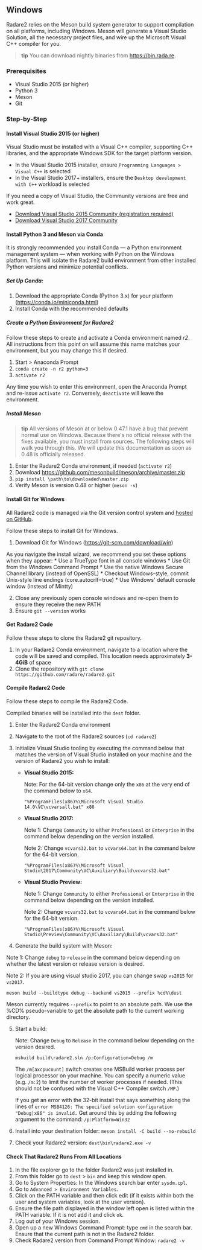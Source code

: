 ## Windows

Radare2 relies on the Meson build system generator to support compilation on all platforms, including Windows. Meson will generate a Visual Studio Solution, all the necessary project files, and wire up the Microsoft Visual C++ compiler for you.

> **tip** You can download nightly binaries from https://bin.rada.re.

### Prerequisites

* Visual Studio 2015 (or higher)
* Python 3
* Meson
* Git

### Step-by-Step

#### Install Visual Studio 2015 (or higher)

Visual Studio must be installed with a Visual C++ compiler, supporting C++ libraries, and the appropriate Windows SDK for the target platform version.

* In the Visual Studio 2015 installer, ensure `Programming Languages > Visual C++` is selected
* In the Visual Studio 2017+ installers, ensure the `Desktop development with C++` workload is selected

If you need a copy of Visual Studio, the Community versions are free and work great.

* [Download Visual Studio 2015 Community (registration required)](https://my.visualstudio.com/Downloads?q=Visual%20Studio%202015%20with%20Update%203)
* [Download Visual Studio 2017 Community](https://visualstudio.microsoft.com/downloads/)

#### Install Python 3 and Meson via Conda
It is strongly recommended you install Conda — a Python environment management system — when working with Python on the Windows platform. This will isolate the Radare2 build environment from other installed Python versions and minimize potential conflicts.

##### Set Up Conda:
1. Download the appropriate Conda (Python 3.x) for your platform (https://conda.io/miniconda.html)
2. Install Conda with the recommended defaults

##### Create a Python Environment for Radare2
Follow these steps to create and activate a Conda environment named *r2*. All instructions from this point on will assume this name matches your environment, but you may change this if desired.

1. Start > Anaconda Prompt
2. `conda create -n r2 python=3`
3. `activate r2`

Any time you wish to enter this environment, open the Anaconda Prompt and re-issue `activate r2`. Conversely, `deactivate` will leave the environment.

##### Install Meson
> **tip** All versions of Meson at or below 0.47.1 have a bug that prevent normal use on Windows. Because there's no official release with the fixes available, you must install from sources. The following steps will walk you through this. We will update this documentation as soon as 0.48 is officially released.

1. Enter the Radare2 Conda environment, if needed (`activate r2`)
2. Download https://github.com/mesonbuild/meson/archive/master.zip
3. `pip install \path\to\downloaded\master.zip`
4. Verify Meson is version 0.48 or higher (`meson -v`)

#### Install Git for Windows
All Radare2 code is managed via the Git version control system and [hosted on GitHub](https://github.com/radare).

Follow these steps to install Git for Windows.

1. Download Git for Windows (https://git-scm.com/download/win)

  As you navigate the install wizard, we recommend you set these options when they appear:
    * Use a TrueType font in all console windows
    * Use Git from the Windows Command Prompt
    * Use the native Windows Secure Channel library (instead of OpenSSL)
    * Checkout Windows-style, commit Unix-style line endings (core.autocrlf=true)
    * Use Windows' default console window (instead of Mintty)

2. Close any previously open console windows and re-open them to ensure they receive the new PATH
3. Ensure `git --version` works

#### Get Radare2 Code
Follow these steps to clone the Radare2 git repository.

1. In your Radare2 Conda environment, navigate to a location where the code will be saved and compiled. This location needs approximately **3-4GiB** of space
2. Clone the repository with `git clone https://github.com/radare/radare2.git`

#### Compile Radare2 Code
Follow these steps to compile the Radare2 Code.

Compiled binaries will be installed into the `dest` folder.

1. Enter the Radare2 Conda environment
2. Navigate to the root of the Radare2 sources (`cd radare2`)
3. Initialize Visual Studio tooling by executing the command below that matches the version of Visual Studio installed on your machine and the version of Radare2 you wish to install:

    * **Visual Studio 2015:**

        Note: For the 64-bit version change only the `x86` at the very end of the command below to `x64`.

        `"%ProgramFiles(x86)%\Microsoft Visual Studio 14.0\VC\vcvarsall.bat" x86`

    * **Visual Studio 2017:**

        Note 1: Change `Community` to either `Professional` or `Enterprise` in the command below depending on the version installed.

        Note 2: Change `vcvars32.bat` to `vcvars64.bat` in the command below for the 64-bit version.

         `"%ProgramFiles(x86)%\Microsoft Visual Studio\2017\Community\VC\Auxiliary\Build\vcvars32.bat"`

    * **Visual Studio Preview:**

        Note 1: Change `Community` to either `Professional` or `Enterprise` in the command below depending on the version installed.

        Note 2: Change `vcvars32.bat` to `vcvars64.bat` in the command below for the 64-bit version.

        `"%ProgramFiles(x86)%\Microsoft Visual Studio\Preview\Community\VC\Auxiliary\Build\vcvars32.bat"`


4. Generate the build system with Meson:

  Note 1: Change `debug` to `release` in the command below depending on whether the latest version or release version is desired.

  Note 2: If you are using visual studio 2017, you can change swap `vs2015` for `vs2017`.

  `meson build --buildtype debug --backend vs2015 --prefix %cd%\dest`

  Meson currently requires `--prefix` to point to an absolute path. We use the %CD% pseudo-variable to get the absolute path to the current working directory.

5. Start a build:

    Note: Change `Debug` to `Release` in the command below depending on the version desired.

    `msbuild build\radare2.sln /p:Configuration=Debug /m`

    The `/m[axcpucount]` switch creates one MSBuild worker process per logical processor on your machine. You can specify a numeric value (e.g. `/m:2`) to limit the number of worker processes if needed. (This should not be confused with the Visual C++ Compiler switch `/MP`.)

    If you get an error with the 32-bit install that says something along the lines of `error MSB4126: The specified solution configuration "Debug|x86" is invalid.` Get around this by adding the following argument to the command: `/p:Platform=Win32`

6. Install into your destination folder: `meson install -C build --no-rebuild`
7. Check your Radare2 version: `dest\bin\radare2.exe -v`

#### Check That Radare2 Runs From All Locations
1. In the file explorer go to the folder Radare2 was just installed in.
2. From this folder go to `dest` > `bin` and keep this window open.
3. Go to System Properties: In the Windows search bar enter `sysdm.cpl`.
4. Go to `Advanced > Environment Variables`.
5. Click on the PATH variable and then click edit (if it exists within both the user and system variables, look at the user version).
6. Ensure the file path displayed in the window left open is listed within the PATH variable. If it is not add it and click `ok`.
7. Log out of your Windows session.
8. Open up a new Windows Command Prompt: type `cmd` in the search bar. Ensure that the current path is not in the Radare2 folder.
9. Check Radare2 version from Command Prompt Window: `radare2 -v`
